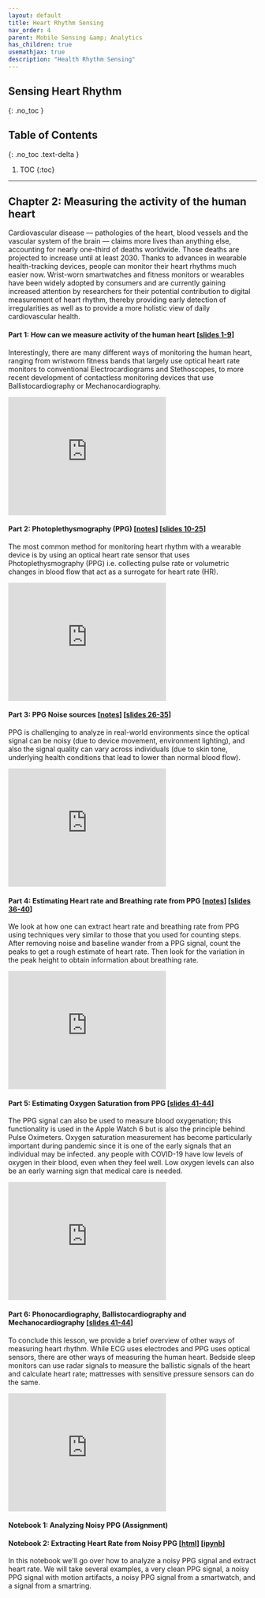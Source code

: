 ```yaml
---
layout: default
title: Heart Rhythm Sensing
nav_order: 4
parent: Mobile Sensing &amp; Analytics
has_children: true
usemathjax: true
description: "Health Rhythm Sensing"
---
```

## Sensing Heart Rhythm
{: .no_toc }

## Table of Contents
{: .no_toc .text-delta }

1. TOC
{:toc}
---

## Chapter 2: Measuring the activity of the human heart 

Cardiovascular disease — pathologies of the heart, blood vessels and the vascular system of the brain — claims more lives than anything else, accounting for nearly one-third of deaths worldwide. Those deaths are projected to increase until at least 2030. Thanks to advances in wearable health-tracking devices, people can monitor their heart rhythms much easier now. Wrist-worn smartwatches and fitness monitors or wearables have been widely adopted by consumers and are currently gaining increased attention by researchers for their potential contribution to digital measurement of heart rhythm, thereby providing early detection of irregularities as well as to provide a more holistic view of daily cardiovascular health.

#### Part 1:  How can we measure activity of the human heart [[slides 1-9](https://drive.google.com/file/d/0Bw0KEeNzOgzFLWpBMnV5cHNCYzA/view?usp=sharing&resourcekey=0-wID7JSxr1I4jmcmoAzvfgw)]

Interestingly, there are many different ways of monitoring the human heart, ranging from wristworn fitness bands that largely use optical heart rate monitors to conventional Electrocardiograms and Stethoscopes, to more recent development of contactless monitoring devices that use Ballistocardiography or Mechanocardiography.

<iframe width="320" height="240" src="https://www.youtube.com/embed/1rDx3fZXjXQ" title="YouTube video player" frameborder="0" allow="accelerometer; autoplay; clipboard-write; encrypted-media; gyroscope; picture-in-picture" allowfullscreen></iframe>

#### Part 2: Photoplethysmography (PPG) [[notes](ch4-ppg.html)] [[slides 10-25](https://drive.google.com/file/d/0Bw0KEeNzOgzFLWpBMnV5cHNCYzA/view?usp=sharing&resourcekey=0-wID7JSxr1I4jmcmoAzvfgw)]

The most common method for monitoring heart rhythm with a wearable device is by using an optical heart rate sensor that uses Photoplethysmography (PPG) i.e. collecting pulse rate or volumetric changes in blood flow that act as a surrogate for heart rate (HR).

<iframe width="320" height="240" src="https://www.youtube.com/embed/t00XbGrDQAk" title="YouTube video player" frameborder="0" allow="accelerometer; autoplay; clipboard-write; encrypted-media; gyroscope; picture-in-picture" allowfullscreen></iframe>

#### Part 3: PPG Noise sources [[notes](ch4-ppg.html)] [[slides 26-35](https://drive.google.com/file/d/0Bw0KEeNzOgzFLWpBMnV5cHNCYzA/view?usp=sharing&resourcekey=0-wID7JSxr1I4jmcmoAzvfgw)]

PPG is challenging to analyze in real-world environments since the optical signal can be noisy (due to device movement, environment lighting), and also the signal quality can vary across individuals (due to skin tone, underlying health conditions that lead to lower than normal blood flow).

<iframe width="320" height="240" src="https://www.youtube.com/embed/OG6PixUimm4" title="YouTube video player" frameborder="0" allow="accelerometer; autoplay; clipboard-write; encrypted-media; gyroscope; picture-in-picture" allowfullscreen></iframe>

#### Part 4: Estimating Heart rate and Breathing rate from PPG [[notes](ch4-ecg-ppg-analysis.html)] [[slides 36-40](https://drive.google.com/file/d/0Bw0KEeNzOgzFLWpBMnV5cHNCYzA/view?usp=sharing&resourcekey=0-wID7JSxr1I4jmcmoAzvfgw)]

We look at how one can extract heart rate and breathing rate from PPG using techniques very similar to those that you used for counting steps. After removing noise and baseline wander from a PPG signal, count the peaks to get a rough estimate of heart rate. Then look for the variation in the peak height to obtain information about breathing rate.

<iframe width="320" height="240" src="https://www.youtube.com/embed/yaiwkc_YeVQ" title="YouTube video player" frameborder="0" allow="accelerometer; autoplay; clipboard-write; encrypted-media; gyroscope; picture-in-picture" allowfullscreen></iframe>

#### Part 5: Estimating Oxygen Saturation from PPG [[slides 41-44](https://drive.google.com/file/d/0Bw0KEeNzOgzFLWpBMnV5cHNCYzA/view?usp=sharing&resourcekey=0-wID7JSxr1I4jmcmoAzvfgw)]

The PPG signal can also be used to measure blood oxygenation; this functionality is used in the Apple Watch 6 but is also the principle behind Pulse Oximeters. Oxygen saturation measurement has become particularly important during pandemic since it is one of the early signals that an individual may be infected. any people with COVID-19 have low levels of oxygen in their blood, even when they feel well. Low oxygen levels can also be an early warning sign that medical care is needed. 

<iframe width="320" height="240" src="https://www.youtube.com/embed/jGXN7MGAJn8" title="YouTube video player" frameborder="0" allow="accelerometer; autoplay; clipboard-write; encrypted-media; gyroscope; picture-in-picture" allowfullscreen></iframe>

#### Part 6: Phonocardiography, Ballistocardiography and Mechanocardiography [[slides 41-44](https://drive.google.com/file/d/0Bw0KEeNzOgzFLWpBMnV5cHNCYzA/view?usp=sharing&resourcekey=0-wID7JSxr1I4jmcmoAzvfgw)]

To conclude this lesson, we provide a brief overview of other ways of measuring heart rhythm. While ECG uses electrodes and PPG uses optical sensors, there are other ways of measuring the human heart. Bedside sleep monitors can use radar signals to measure the ballistic signals of the heart and calculate heart rate; mattresses with sensitive pressure sensors can do the same.

<iframe width="320" height="240" src="https://www.youtube.com/embed/13II_ibiQig" title="YouTube video player" frameborder="0" allow="accelerometer; autoplay; clipboard-write; encrypted-media; gyroscope; picture-in-picture" allowfullscreen></iframe>

#### Notebook 1: Analyzing Noisy PPG (Assignment)

#### Notebook 2: Extracting Heart Rate from Noisy PPG [[html](Chapter4-HeartRate-from-Noisy-PPG.html)] [[ipynb](Chapter4-HeartRate-from-Noisy-PPG.ipynb)]
In this notebook we'll go over how to analyze a noisy PPG signal and extract heart rate. We will take several examples, a very clean PPG signal, a noisy PPG signal with motion artifacts, a noisy PPG signal from a smartwatch, and a signal from a smartring.


